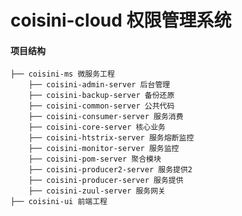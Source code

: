 # coisini-cloud 权限管理系统

#### 项目结构


    ├── coisini-ms 微服务工程
		├── coisini-admin-server 后台管理
		├── coisini-backup-server 备份还原
		├── coisini-common-server 公共代码
		├── coisini-consumer-server 服务消费
		├── coisini-core-server 核心业务
		├── coisini-htstrix-server 服务熔断监控
		├── coisini-monitor-server 服务监控
		├── coisini-pom-server 聚合模块
		├── coisini-producer2-server 服务提供2
		├── coisini-producer-server 服务提供
		├── coisini-zuul-server 服务网关
    ├── coisini-ui 前端工程


